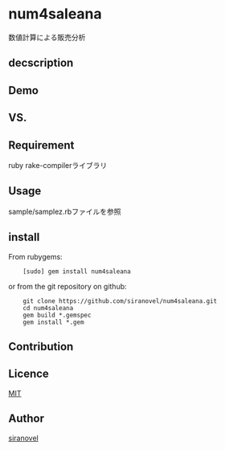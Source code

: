 num4saleana
===========
数値計算による販売分析

## decscription ##

## Demo ##

## VS. ##

## Requirement ##
ruby rake-compilerライブラリ

## Usage ##

sample/samplez.rbファイルを参照

## install ##

From rubygems:  
~~~
    [sudo] gem install num4saleana
~~~

or from the git repository on github:  
~~~
    git clone https://github.com/siranovel/num4saleana.git  
    cd num4saleana  
    gem build *.gemspec
    gem install *.gem
~~~

## Contribution ##

## Licence ##
[MIT](LICENSE)

## Author ##

[siranovel](https://github.com/siranovel)

